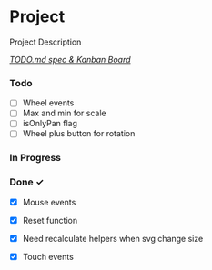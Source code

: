 # Project

Project Description

<em>[TODO.md spec & Kanban Board](https://bit.ly/3fCwKfM)</em>

### Todo

- [ ] Wheel events  
- [ ] Max and min for scale  
- [ ] isOnlyPan flag  
- [ ] Wheel plus button for rotation  

### In Progress


### Done ✓

- [x] Mouse events  
- [x] Reset function  
- [x] Need recalculate helpers when svg change size  
- [x] Touch events  

